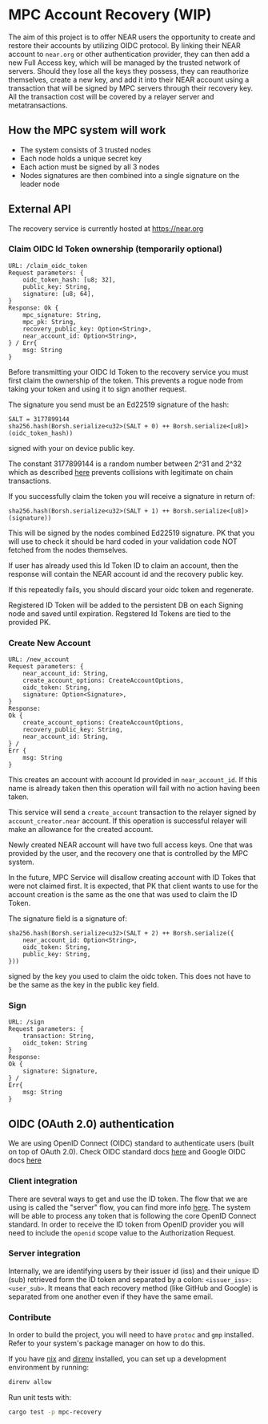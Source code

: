# MPC Account Recovery (WIP)
The aim of this project is to offer NEAR users the opportunity to create and restore their accounts by utilizing OIDC protocol. By linking their NEAR account to `near.org` or other authentication provider, they can then add a new Full Access key, which will be managed by the trusted network of servers. Should they lose all the keys they possess, they can reauthorize themselves, create a new key, and add it into their NEAR account using a transaction that will be signed by MPC servers through their recovery key. All the transaction cost will be covered by a relayer server and metatransactions.

## How the MPC system will work
- The system consists of 3 trusted nodes
- Each node holds a unique secret key
- Each action must be signed by all 3 nodes
- Nodes signatures are then combined into a single signature on the leader node

## External API

The recovery service is currently hosted at https://near.org

### Claim OIDC Id Token ownership (temporarily optional)

    URL: /claim_oidc_token
    Request parameters: {
        oidc_token_hash: [u8; 32],
        public_key: String,
        signature: [u8; 64],
    }
    Response: Ok {
        mpc_signature: String,
        mpc_pk: String,
        recovery_public_key: Option<String>,
        near_account_id: Option<String>,
    } / Err{
        msg: String
    }

Before transmitting your OIDC Id Token to the recovery service you must first claim the ownership of the token. This prevents a rogue node from taking your token and using it to sign another request.

The signature you send must be an Ed22519 signature of the hash:

    SALT = 3177899144
    sha256.hash(Borsh.serialize<u32>(SALT + 0) ++ Borsh.serialize<[u8]>(oidc_token_hash))

signed with your on device public key.

The constant 3177899144 is a random number between 2^31 and 2^32 which as described [here](https://github.com/gutsyphilip/NEPs/blob/8b0b05c3727f0a90b70c6f88791152f54bf5b77f/neps/nep-0413.md#example) prevents collisions with legitimate on chain transactions.

If you successfully claim the token you will receive a signature in return of:

    sha256.hash(Borsh.serialize<u32>(SALT + 1) ++ Borsh.serialize<[u8]>(signature))

This will be signed by the nodes combined Ed22519 signature. PK that you will use to check it should be hard coded in your validation code NOT fetched from the nodes themselves.

If user has already used this Id Token ID to claim an account, then the response will contain the NEAR account id and the recovery public key.

If this repeatedly fails, you should discard your oidc token and regenerate.

Registered ID Token will be added to the persistent DB on each Signing node and saved until expiration. Regstered Id Tokens are tied to the provided PK.


### Create New Account

    URL: /new_account
    Request parameters: {
        near_account_id: String,
        create_account_options: CreateAccountOptions,
        oidc_token: String,
        signature: Option<Signature>,
    }
    Response:
    Ok {
        create_account_options: CreateAccountOptions,
        recovery_public_key: String,
        near_account_id: String,
    } /
    Err {
        msg: String
    }

This creates an account with account Id provided in `near_account_id`. If this name is already taken then this operation will fail with no action having been taken.

This service will send a `create_account` transaction to the relayer signed by `account_creator.near` account. If this operation is successful relayer will make an allowance for the created account.

Newly created NEAR account will have two full access keys. One that was provided by the user, and the recovery one that is controlled by the MPC system.

In the future, MPC Service will disallow creating account with ID Tokes that were not claimed first. It is expected, that PK that client wants to use for the account creation is the same as the one that was used to claim the ID Token.

The signature field is a signature of:

    sha256.hash(Borsh.serialize<u32>(SALT + 2) ++ Borsh.serialize({
        near_account_id: Option<String>,
        oidc_token: String,
        public_key: String,
    }))

signed by the key you used to claim the oidc token. This does not have to be the same as the key in the public key field.


### Sign

    URL: /sign
    Request parameters: {
        transaction: String,
        oidc_token: String
    }
    Response:
    Ok {
        signature: Signature,
    } /
    Err{
        msg: String
    }

## OIDC (OAuth 2.0) authentication

We are using OpenID Connect (OIDC) standard to authenticate users (built on top of OAuth 2.0).
Check OIDC standard docs [here](https://openid.net/specs/openid-connect-core-1_0.html#IDToken) and Google OIDC docs [here](https://developers.google.com/identity/protocols/oauth2/openid-connect)

### Client integration

There are several ways to get and use the ID token. The flow that we are using is called the "server" flow, you can find more info [here](https://developers.google.com/identity/openid-connect/openid-connect#authenticatingtheuser). The system will be able to process any token that is following the core OpenID Connect standard. In order to receive the ID token from OpenID provider you will need to include the `openid` scope value to the Authorization Request.

### Server integration

Internally, we are identifying users by their issuer id (iss) and their unique ID (sub) retrieved form the ID token and separated by a colon: `<issuer_iss>:<user_sub>`. It means that each recovery method (like GitHub and Google) is separated from one another even if they have the same email.

### Contribute

In order to build the project, you will need to have `protoc` and `gmp` installed. Refer to your system's package manager on how to do this.

If you have [nix](https://nixos.org/) and [direnv](https://direnv.net/) installed, you can set up a development environment by running:

```BASH
direnv allow
```

Run unit tests with:
```BASH
cargo test -p mpc-recovery
```

